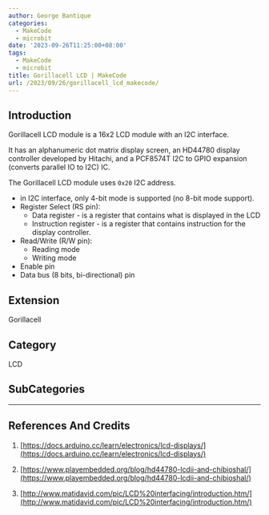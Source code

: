 ```yaml
---
author: George Bantique
categories:
  - MakeCode
  - microbit
date: '2023-09-26T11:25:00+08:00'
tags:
  - MakeCode
  - microbit
title: Gorillacell LCD | MakeCode
url: /2023/09/26/gorillacell_lcd_makecode/
---
```



## **Introduction**

Gorillacell LCD module is a 16x2 LCD module with an I2C interface.

It has an alphanumeric dot matrix display screen, an HD44780 display controller developed by Hitachi, and a PCF8574T I2C to GPIO expansion (converts parallel IO to I2C) IC.

The Gorillacell LCD module uses `0x20` I2C address.

- in I2C interface, only 4-bit mode is supported (no 8-bit mode support).
- Register Select (RS pin):
    * Data register - is a register that contains what is displayed in the LCD
    * Instruction register - is a register that contains instruction for the display controller.
- Read/Write (R/W pin):
    * Reading mode
    * Writing mode
- Enable pin
- Data bus (8 bits, bi-directional) pin


## **Extension**

Gorillacell

## **Category**

LCD

## **SubCategories**




---
## **References And Credits**

1. [https://docs.arduino.cc/learn/electronics/lcd-displays/](https://docs.arduino.cc/learn/electronics/lcd-displays/)

2. [https://www.playembedded.org/blog/hd44780-lcdii-and-chibioshal/](https://www.playembedded.org/blog/hd44780-lcdii-and-chibioshal/)

3. [http://www.matidavid.com/pic/LCD%20interfacing/introduction.htm/](http://www.matidavid.com/pic/LCD%20interfacing/introduction.htm/)
